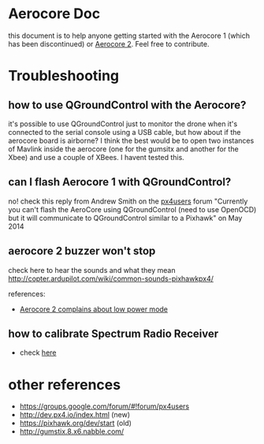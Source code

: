 # Aerocore Doc
this document is to help anyone getting started with the Aerocore 1 (which has been discontinued) or [Aerocore 2](https://store.gumstix.com/aerocore-2-for-duovero.html). Feel free to contribute.


# Troubleshooting

## how to use QGroundControl with the Aerocore?
it's possible to use QGroundControl just to monitor the drone when it's connected to the serial console using a USB cable, but how about if the aerocore board is airborne? I think the best would be to open two instances of Mavlink inside the aerocore (one for the gumsitx and another for the Xbee) and use a couple of XBees. I havent tested this.

## can I flash Aerocore 1 with QGroundControl?
no! check this reply from Andrew Smith on the [px4users](https://groups.google.com/d/msg/px4users/mcP55Yn_2rE/Nr0a7PsDzuQJ) forum
"Currently you can't flash the AeroCore using QGroundControl (need to use OpenOCD) but it will communicate to QGroundControl similar to a Pixhawk" on May 2014

## aerocore 2 buzzer won't stop
check here to hear the sounds and what they mean
http://copter.ardupilot.com/wiki/common-sounds-pixhawkpx4/

references:
- [Aerocore 2 complains about low power mode](http://gumstix.8.x6.nabble.com/Aerocore-2-complains-about-low-power-mode-td4970491.html)

## how to calibrate Spectrum Radio Receiver
- check [here](http://gumstix.8.x6.nabble.com/Calibrate-Radio-with-Aerocore-2-td4970105.html#a4970113)

# other references
- https://groups.google.com/forum/#!forum/px4users
- http://dev.px4.io/index.html (new)
- https://pixhawk.org/dev/start (old)
- http://gumstix.8.x6.nabble.com/
